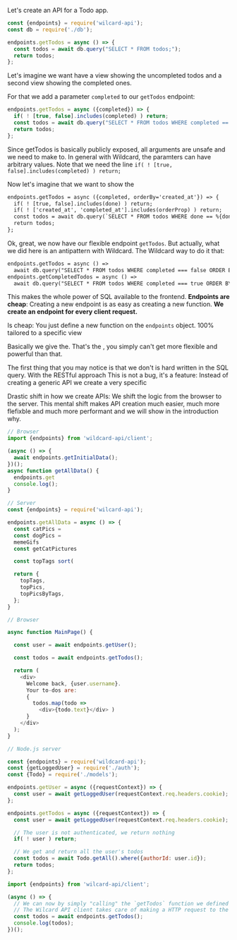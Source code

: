 
Let's create an API for a Todo app.



~~~js
const {endpoints} = require('wilcard-api');
const db = require('./db');

endpoints.getTodos = async () => {
  const todos = await db.query("SELECT * FROM todos;");
  return todos;
};
~~~

Let's imagine we want have a view showing the uncompleted todos and a second view showing the completed ones.

For that we add a parameter `completed` to our `getTodos` endpoint:

~~~js
endpoints.getTodos = async ({completed}) => {
  if( ! [true, false].includes(completed) ) return;
  const todos = await db.query("SELECT * FROM todos WHERE completed == ${completed};");
  return todos;
};
~~~

Since getTodos is basically publicly exposed, all arguments are unsafe and
we need to make to.
In general with Wildcard, the paramters can have arbitrary values.
Note that we need the line `if( ! [true, false].includes(completed) ) return;` 

Now let's imagine that we want to show the 

~~~diff
endpoints.getTodos = async ({completed, orderBy='created_at'}) => {
  if( ! [true, false].includes(done) ) return;
  if( ! ['created_at', 'completed_at'].includes(orderProp) ) return;
  const todos = await db.query(`SELECT * FROM todos WHERE done == %{done} ORDER BY created_at`);
  return todos;
};
~~~

Ok, great, we now have our flexible endpoint `getTodos`.
But actually, what we did here is an antipattern with Wildcard.
The Wildcard way to do it that:

~~~diff
endpoints.getTodos = async () =>
  await db.query("SELECT * FROM todos WHERE completed === false ORDER BY created_at");
endpoints.getCompletedTodos = async () =>
  await db.query("SELECT * FROM todos WHERE completed === true ORDER BY completed_at");
~~~

This makes the whole power of SQL available to the frontend.
**Endpoints are cheap**:
Creating a new endpoint is as easy as creating a new function.
**We create an endpoint for every client request.**

Is cheap: You just define a new function on the `endpoints` object.
100% tailored to a specific view

Basically we give the.
That's the , you simply can't get more flexible and powerful than that.

The first thing that you may notice is that  we don't is hard written in the SQL query.
With the RESTful  approach
This is not a bug, it's a feature: Instead of creating a generic API we create a very specific 

Drastic shift in how we create APIs:
We shift the logic from the browser to the server.
This mental shift makes API creation much easier, much more flefixble and much more performant and we will show in the introduction why.


~~~js
// Browser
import {endpoints} from 'wildcard-api/client';

(async () => {
  await endpoints.getInitialData();
})();
async function getAllData() {
  endpoints.get
  console.log();
}

// Server
const {endpoints} = require('wilcard-api');

endpoints.getAllData = async () => {
  const catPics = 
  const dogPics = 
  memeGifs
  const getCatPictures

  const topTags sort(

  return {
    topTags,
    topPics,
    topPicsByTags,
  };
}
~~~




~~~js
// Browser

async function MainPage() {

  const user = await endpoints.getUser();

  const todos = await endpoints.getTodos();

  return (
    <div>
      Welcome back, {user.username}.
      Your to-dos are:
      {
        todos.map(todo =>
          <div>{todo.text}</div> )
      }
    </div>
  );
}
~~~

~~~js
// Node.js server

const {endpoints} = require('wildcard-api');
const {getLoggedUser} = require('./auth');
const {Todo} = require('./models');

endpoints.getUser = async ({requestContext}) => {
  const user = await getLoggedUser(requestContext.req.headers.cookie);
};

endpoints.getTodos = async ({requestContext}) => {
  const user = await getLoggedUser(requestContext.req.headers.cookie);

  // The user is not authenticated, we return nothing
  if( ! user ) return;

  // We get and return all the user's todos
  const todos = await Todo.getAll().where({authorId: user.id});
  return todos;
};
~~~

~~~js
import {endpoints} from 'wilcard-api/client';

(async () => {
  // We can now by simply "calling" the `getTodos` function we defined on the server
  // The Wilcard API client takes care of making a HTTP request to the server and serializing the data to JSON
  const todos = await endpoints.getTodos();
  console.log(todos);
})();
~~~


